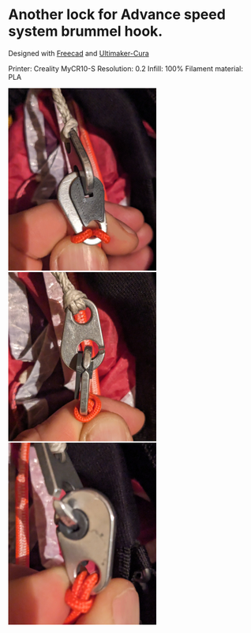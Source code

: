 # Another lock for Advance speed system brummel hook.

Designed with [Freecad](https://www.freecad.org) and [Ultimaker-Cura](https://ultimaker.com/fr/software/ultimaker-cura/)

Printer: Creality MyCR10-S
Resolution: 0.2
Infill: 100%
Filament material: PLA

<img src="https://github.com/pierre-quelin/Paragliding/blob/main/BrummelHookLock/Face.jpg" width="300">

<img src="https://github.com/pierre-quelin/Paragliding/blob/main/BrummelHookLock/Profile.jpg" width="300">

<img src="https://github.com/pierre-quelin/Paragliding/blob/main/BrummelHookLock/Back.jpg" width="300">
